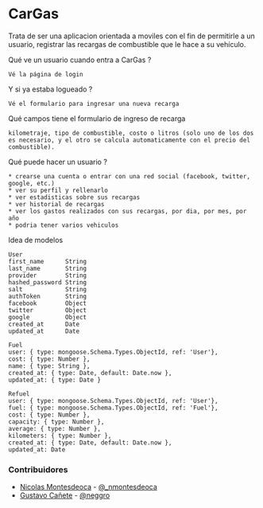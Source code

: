 CarGas
======

Trata de ser una aplicacion orientada a moviles con el fin de permitirle a un usuario, registrar las recargas de combustible que le hace a su vehículo.

Qué ve un usuario cuando entra a CarGas ?

    Vé la página de login

Y si ya estaba logueado ?

    Vé el formulario para ingresar una nueva recarga

Qué campos tiene el formulario de ingreso de recarga

    kilometraje, tipo de combustible, costo o litros (solo uno de los dos es necesario, y el otro se calcula automaticamente con el precio del combustible).

Qué puede hacer un usuario ?

    * crearse una cuenta o entrar con una red social (facebook, twitter, google, etc.)
    * ver su perfil y rellenarlo
    * ver estadisticas sobre sus recargas
    * ver historial de recargas
    * ver los gastos realizados con sus recargas, por dia, por mes, por año
    * podria tener varios vehiculos


Idea de modelos

    User
    first_name      String
    last_name       String
    provider        String
    hashed_password String
    salt            String
    authToken       String
    facebook        Object
    twitter         Object
    google          Object
    created_at      Date
    updated_at      Date

    Fuel
    user: { type: mongoose.Schema.Types.ObjectId, ref: 'User'},
    cost: { type: Number },
    name: { type: String },
    created_at: { type: Date, default: Date.now },
    updated_at: { type: Date }

    Refuel
    user: { type: mongoose.Schema.Types.ObjectId, ref: 'User'},
    fuel: { type: mongoose.Schema.Types.ObjectId, ref: 'Fuel'},
    cost: { type: Number },
    capacity: { type: Number },
    average: { type: Number },
    kilometers: { type: Number },
    created_at: { type: Date, default: Date.now },
    updated_at: Date

### Contribuidores

* [Nicolas Montesdeoca](https://github.com/nmontesdeoca) - [@_nmontesdeoca](https://twitter.com/_nmontesdeoca)
* [Gustavo Cañete](https://github.com/neggro) - [@neggro](https://twitter.com/neggrouy)